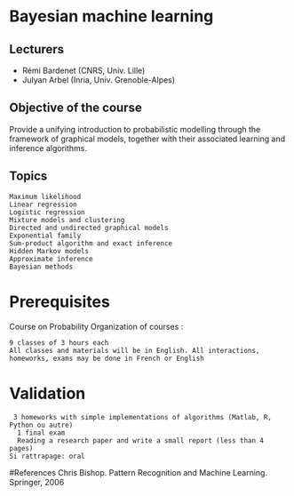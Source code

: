 # Bayesian machine learning

## Lecturers
* Rémi Bardenet (CNRS, Univ. Lille)
* Julyan Arbel (Inria, Univ. Grenoble-Alpes)

## Objective of the course
Provide a unifying introduction to probabilistic modelling through the framework of graphical models, together with their associated  learning and inference algorithms.

## Topics
    Maximum likelihood
    Linear regression
    Logistic regression
    Mixture models and clustering
    Directed and undirected graphical models
    Exponential family
    Sum-product algorithm and exact inference
    Hidden Markov models
    Approximate inference
    Bayesian methods

# Prerequisites
Course on Probability
Organization of courses :

    9 classes of 3 hours each
    All classes and materials will be in English. All interactions, homeworks, exams may be done in French or English

# Validation

     3 homeworks with simple implementations of algorithms (Matlab, R, Python ou autre)
      1 final exam
      Reading a research paper and write a small report (less than 4 pages)
    Si rattrapage: oral

#References
Chris Bishop. Pattern Recognition and Machine Learning. Springer, 2006
